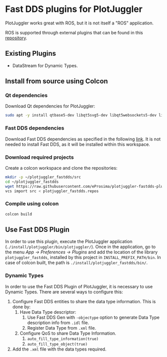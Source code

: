 # Fast DDS plugins for PlotJuggler

PlotJuggler works great with ROS, but it is not itself a "ROS" application.

ROS is supported through external plugins that can be found in this [repository](https://github.com/PlotJuggler/plotjuggler-ros-plugins/).

## Existing Plugins

- DataStream for Dynamic Types.


## Install from source using Colcon

### Qt dependencies

Download Qt dependencies for PlotJuggler:

```sh
sudo apt -y install qtbase5-dev libqt5svg5-dev libqt5websockets5-dev libqt5opengl5-dev libqt5x11extras5-dev libprotoc-dev
```

### Fast DDS dependencies

Download Fast DDS dependencies as specified in the following [link](https://fast-dds.docs.eprosima.com/en/latest/installation/sources/sources_linux.html#requirements).
It is not needed to install Fast DDS, as it will be installed within this workspace.

### Download required projects

Create a colcon workspace and clone the repositories:

```bash
mkdir -p ~/plotjuggler_fastdds/src
cd ~/plotjuggler_fastdds
wget https://raw.githubusercontent.com/eProsima/plotjuggler-fastdds-plugins/main/plotjuggler_fastdds.repos
vcs import src < plotjuggler_fastdds.repos
```

### Compile using colcon

```bash
colcon build
```

## Use Fast DDS Plugin

In order to use this plugin, execute the PlotJuggler application (`./install/plotjuggler/bin/plotjuggler/`).
Once in the application, go to the menu _App -> Preferences -> Plugins_ and add the location of the library
`plotjuggler_fastdds`, installed by this project in `INSTALL_PREFIX_PATH/bin`.
In case of colcon built, the path is `./install/plotjuggler_fastdds/bin/`.

### Dynamic Types

In order to use the Fast DDS Plugin of PlotJuggler, it is necessary to use Dynamic Types.
There are several ways to configure this:

1. Configure Fast DDS entities to share the data type information. This is done by:
    1. Have Data Type descriptor:
        1. Use Fast DDS Gen with `-objectype` option to generate Data Type description info from `.idl` file.
        1. Register Data Type from `.xml` file.
    1. Configure QoS to share Data Type Information.
        1. `auto_fill_type_information(true)`
        1. `auto_fill_type_object(true)`
1. Add the `.xml` file with the data types required.
